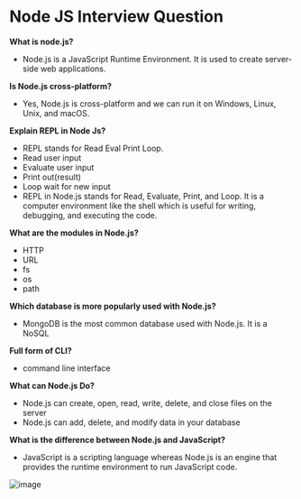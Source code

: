# Node JS Interview Question

**What is node.js?**
- Node.js is a JavaScript Runtime Environment. It is used to create server-side web applications.

**Is Node.js cross-platform?**
- Yes, Node.js is cross-platform and we can run it on Windows, Linux, Unix, and macOS.

**Explain REPL in Node Js?**
- REPL stands for Read Eval Print Loop.
- Read user input
- Evaluate user input
- Print out(result)
- Loop wait for new input
- REPL in Node.js stands for Read, Evaluate, Print, and Loop. It is a computer environment like the shell which is useful for writing, debugging, and executing the code.

**What are the modules in Node.js?**
- HTTP
- URL
- fs
- os
- path

**Which database is more popularly used with Node.js?**
- MongoDB is the most common database used with Node.js. It is a NoSQL

**Full form of CLI?**
- command line interface

**What can Node.js Do?**
- Node.js can create, open, read, write, delete, and close files on the server
- Node.js can add, delete, and modify data in your database

**What is the difference between Node.js and JavaScript?**
- JavaScript is a scripting language whereas Node.js is an engine that provides the runtime environment to run JavaScript code.

  
![image](https://github.com/Nandakishore695/Node-Js-/assets/104244494/5e48a78a-6b6b-451d-851f-b6e2e8a102e4)
